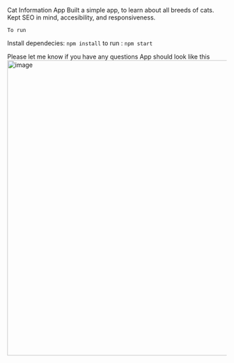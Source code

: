 Cat Information App
Built a simple app, to learn about all breeds of cats.
Kept SEO in mind, accesibility, and responsiveness. 

`To run`

Install dependecies: `npm install`
to run :  `npm start`


Please let me know if you have any questions App should look like this 
<img width="678" alt="image" src="https://user-images.githubusercontent.com/46979071/182258824-b53b874f-9c99-459a-8da6-d1fef3ca04a9.png">
